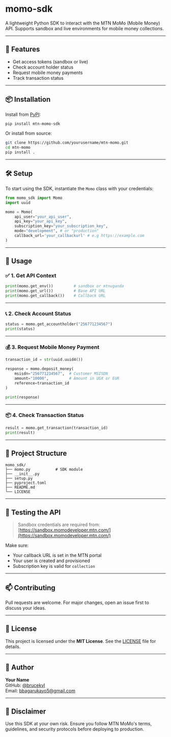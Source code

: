
# momo-sdk

A lightweight Python SDK to interact with the MTN MoMo (Mobile Money) API. Supports sandbox and live environments for mobile money collections.

---

## 🔧 Features

- Get access tokens (sandbox or live)
- Check account holder status
- Request mobile money payments
- Track transaction status

---

## 📦 Installation

Install from [PyPI](https://pypi.org/project/momo-sdk/):

```bash
pip install mtn-momo-sdk
```

Or install from source:

```bash
git clone https://github.com/yourusername/mtn-momo.git
cd mtn-momo
pip install .
```

---

## 🛠️ Setup

To start using the SDK, instantiate the `Momo` class with your credentials:

```python
from momo_sdk import Momo
import uuid

momo = Momo(
    api_user="your_api_user",
    api_key="your_api_key",
    subscription_key="your_subscription_key",
    mode="development", # or "production"
    callback_url='your_callbackurl' # e.g https://example.com
)
```

---

## 🚀 Usage

### ✅ 1. Get API Context

```python
print(momo.get_env())         # sandbox or mtnuganda
print(momo.get_url())         # Base API URL
print(momo.get_callback())    # Callback URL
```

---

### 📞 2. Check Account Status

```python
status = momo.get_accountholder("256771234567")
print(status)
```

---

### 💰 3. Request Mobile Money Payment

```python
transaction_id = str(uuid.uuid4())

response = momo.deposit_money(
    msisdn="256771234567",  # Customer MSISDN
    amount="10000",         # Amount in UGX or EUR
    reference=transaction_id
)

print(response)
```

---

### 📦 4. Check Transaction Status

```python
result = momo.get_transaction(transaction_id)
print(result)
```

---

## 📁 Project Structure

```
momo_sdk/
├── momo.py           # SDK module
├── __init__.py
├── setup.py
├── pyproject.toml
├── README.md
└── LICENSE
```

---

## 🧪 Testing the API

> Sandbox credentials are required from:  
> [https://sandbox.momodeveloper.mtn.com/](https://sandbox.momodeveloper.mtn.com/)

Make sure:
- Your callback URL is set in the MTN portal
- Your user is created and provisioned
- Subscription key is valid for `collection`

---

## 📫 Contributing

Pull requests are welcome. For major changes, open an issue first to discuss your ideas.

---

## 📝 License

This project is licensed under the **MIT License**. See the [LICENSE](LICENSE) file for details.

---

## 👤 Author

**Your Name**  
GitHub: [@brucekyl](https://github.com/brucekyl)  
Email: bbagarukayo5@gmail.com

---

## 🚨 Disclaimer

Use this SDK at your own risk. Ensure you follow MTN MoMo's terms, guidelines, and security protocols before deploying to production.
